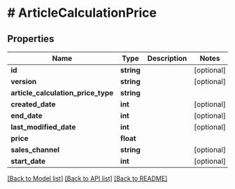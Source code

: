 # # ArticleCalculationPrice

## Properties

Name | Type | Description | Notes
------------ | ------------- | ------------- | -------------
**id** | **string** |  | [optional]
**version** | **string** |  | [optional]
**article_calculation_price_type** | **string** |  |
**created_date** | **int** |  | [optional]
**end_date** | **int** |  | [optional]
**last_modified_date** | **int** |  | [optional]
**price** | **float** |  |
**sales_channel** | **string** |  | [optional]
**start_date** | **int** |  | [optional]

[[Back to Model list]](../../README.md#models) [[Back to API list]](../../README.md#endpoints) [[Back to README]](../../README.md)
